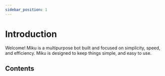 ```yaml
---
sidebar_position: 1
---
```


# Introduction

Welcome! Miku is a multipurpose bot built and focused on simplicity, speed, and efficiency. Miku is designed to keep things simple, and easy to use. 

## Contents